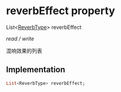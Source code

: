 


# reverbEffect property







List&lt;[ReverbType](../../zego_uikit_prebuilt_live_audio_room/ReverbType.md)> reverbEffect
  
_<span class="feature">read / write</span>_



<p>混响效果的列表</p>



## Implementation

```dart
List<ReverbType> reverbEffect;
```








